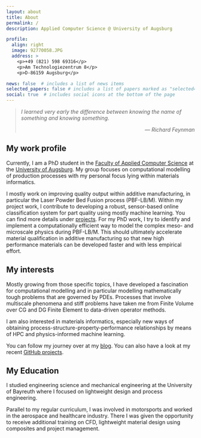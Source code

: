 ```yaml
---
layout: about
title: About
permalink: /
description: Applied Computer Science @ University of Augsburg

profile:
  align: right
  image: 92770058.JPG
  address: >
    <p>+49 (821) 598 69316</p>
    <p>Am Technologiezentrum 8</p>
    <p>D-86159 Augsburg</p>

news: false  # includes a list of news items
selected_papers: false # includes a list of papers marked as "selected={true}"
social: true  # includes social icons at the bottom of the page
---
```



> *I learned very early the difference between knowing the name of something and knowing something.*
>
> <div style="text-align: right"> &mdash; <cite>Richard Feynman</cite> </div>

## My work profile

Currently, I am a PhD student in the [Faculty of Applied Computer Science](https://www.uni-augsburg.de/en/fakultaet/fai/) at the [University of Augsburg](https://www.uni-augsburg.de/en/). My group focuses on computational modelling of production processes with my personal focus lying within materials informatics.

I mostly work on improving quality output within additive manufacturing, in particular the Laser Powder Bed Fusion process (PBF-LB/M).
Within my project work, I contribute to developing a robust, sensor-based online classification system for part quality using mostly machine learning. You can find more details under [projects](/projects).
For my PhD work, I try to identify and implement a computationally efficient way to model the complex meso- and microscale physics during PBF-LB/M. This should ultimately accelerate material qualification in additive manufacturing so that new high performance materials can be developed faster and with less empirical effort.

## My interests

Mostly growing from those specific topics, I have developed a fascination for computational modelling and in particular modelling mathematically tough problems that are governed by PDEs. Processes that involve multiscale phenomena and stiff problems have taken me from Finite Volume over CG and DG Finite Element to data-driven operator methods.

I am also interested in materials informatics, especially new ways of obtaining process-structure-property-performance relationships by means of HPC and physics-informed machine learning.

You can follow my journey over at my [blog](/blog). You can also have a look at my recent [GitHub projects](https://github.com/pzimbrod).

## My Education

I studied engineering science and mechanical engineering at the University of Bayreuth where I focused on lightweight design and process engineering.

Parallel to my regular curriculum, I was involved in motorsports and worked in the aerospace and healthcare industry. There I was given the opportunity to receive additional training on CFD, lightweight material design using composites and project management.